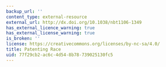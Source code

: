 ```yaml
---
backup_url: ''
content_type: external-resource
external_url: http://dx.doi.org/10.1038/nbt1106-1349
has_external_licence_warning: true
has_external_license_warning: true
is_broken: ''
license: https://creativecommons.org/licenses/by-nc-sa/4.0/
title: Patenting Race
uid: 77f29cb2-ac6c-4d54-8b78-739025130fc5
---
```


